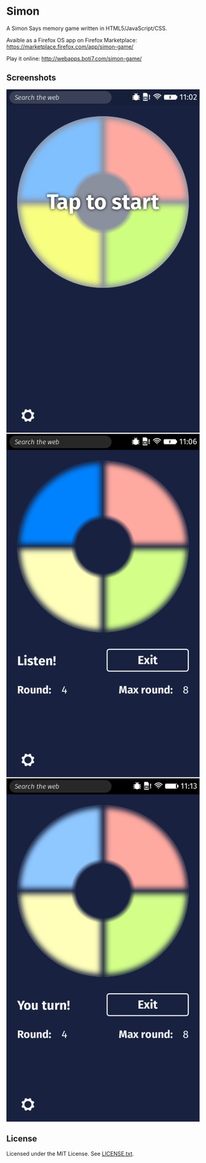 # Simon
A Simon Says memory game written in HTML5/JavaScript/CSS.

Avaible as a Firefox OS app on Firefox Marketplace: https://marketplace.firefox.com/app/simon-game/

Play it online: http://webapps.boti7.com/simon-game/

## Screenshots
![screenshot1](https://github.com/Boti7/simon-game/blob/master/screenshots/startscreen.png)
![screenshot2](https://github.com/Boti7/simon-game/blob/master/screenshots/listen.png)
![screenshot3](https://github.com/Boti7/simon-game/blob/master/screenshots/youturn.png)

## License
Licensed under the MIT License. See [LICENSE.txt](https://github.com/Boti7/simon-game/blob/master/LICENSE.txt).